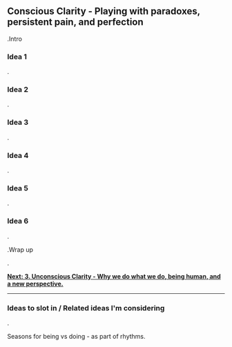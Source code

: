 ## Conscious Clarity - Playing with paradoxes, persistent pain, and perfection

.Intro

### Idea 1

.

### Idea 2

.

### Idea 3

.

### Idea 4

.

### Idea 5

.

### Idea 6

.

.Wrap up

.

[**Next: 3. Unconscious Clarity - Why we do what we do, being human, and a new perspective.**](https://skillofliving.com/3)

****

### Ideas to slot in / Related ideas I'm considering

.

Seasons for being vs doing - as part of rhythms.


